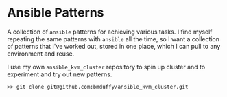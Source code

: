 # Ansible Patterns

A collection of `ansible` patterns for achieving various tasks. I find myself repeating the same patterns with `ansible`
all the time, so I want a collection of patterns that I've worked out, stored in one place, which I can pull to any 
environment and reuse. 

I use my own `ansible_kvm_cluster` repository to spin up cluster and to experiment and try out new patterns. 
```
>> git clone git@github.com:bmduffy/ansible_kvm_cluster.git
```
